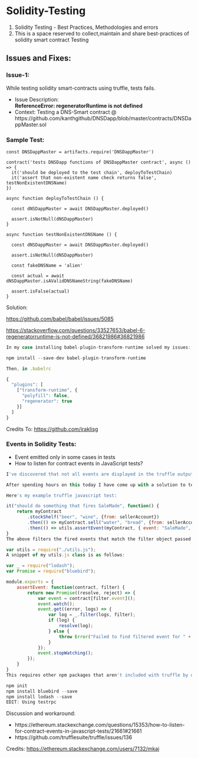 # Solidity-Testing
<ol>
  <li>
Solidity Testing - Best Practices, Methodologies and errors
  </li>
  <li>
This is a space reserved to collect,maintain and share best-practices of solidity smart contract Testing
  </li>
  </ol>



## Issues and Fixes:

### Issue-1:

While testing solidity smart-contracts using truffle, tests fails.
<ul>
  <li>Issue Description: </li>
  <b>ReferenceError: regeneratorRuntime is not defined</b>
  </li>
  <li>
Context: Testing a DNS-Smart contract @  https://github.com/kanthgithub/DNSDapp/blob/master/contracts/DNSDappMaster.sol
  </li>
 </ul>
 
### Sample Test:
```solidity
const DNSDappMaster = artifacts.require('DNSDappMaster')

contract('tests DNSDapp functions of DNSDappMaster contract', async () => {
  it('should be deployed to the test chain', deployToTestChain)
  it('assert that non-existent name check returns false', testNonExistentDNSName)
})

async function deployToTestChain () {

  const dNSDappMaster = await DNSDappMaster.deployed()

  assert.isNotNull(dNSDappMaster)
}

async function testNonExistentDNSName () {

  const dNSDappMaster = await DNSDappMaster.deployed()

  assert.isNotNull(dNSDappMaster)

  const fakeDNSName = 'alien'

  const actual = await dNSDappMaster.isAValidDNSNameString(fakeDNSName)

  assert.isFalse(actual)
}
```

Solution:

https://github.com/babel/babel/issues/5085

https://stackoverflow.com/questions/33527653/babel-6-regeneratorruntime-is-not-defined/36821986#36821986

```js
In my case installing babel-plugin-transform-runtime solved my issues:

npm install --save-dev babel-plugin-transform-runtime

Then, in .babelrc

{
  "plugins": [
    ["transform-runtime", {
      "polyfill": false,
      "regenerator": true
    }]
  ]
}
```

Credits To: https://github.com/iraklisg

### Events in Solidity Tests:

- Event emitted only in some cases in tests
- How to listen for contract events in JavaScript tests?

```js
I've discovered that not all events are displayed in the truffle output window, although they might have fired correctly with the execution of a contract. I believe this to still be an issue

After spending hours on this today I have come up with a solution to test that specific events are fired.

Here's my example truffle javascript test:

it("should do something that fires SaleMade", function() {
    return myContract
        .stockShelf("beer", "wine", {from: sellerAccount})
        .then(() => myContract.sell("water", "bread", {from: sellerAccount}))
        .then(() => utils.assertEvent(myContract, { event: "SaleMade", logIndex: 1, args: { name: "bread" }}));
}
The above filters the fired events that match the filter object passed to the assertEvent utility function I have in utils.js in the same folder. At the top of my javascript test I have declared:

var utils = require("./utils.js");
A snippet of my utils.js class is as follows:

var _ = require("lodash");
var Promise = require("bluebird");

module.exports = {
    assertEvent: function(contract, filter) {
        return new Promise((resolve, reject) => {
            var event = contract[filter.event]();
            event.watch();
            event.get((error, logs) => {
                var log = _.filter(logs, filter);
                if (log) {
                    resolve(log);
                } else {
                    throw Error("Failed to find filtered event for " + filter.event);
                }
            });
            event.stopWatching();
        });
    }
}
This requires other npm packages that aren't included with truffle by default. By default truffle doesn't include npm packages. I setup npm and installed the required packages like this:

npm init
npm install bluebird --save
npm install lodash --save
EDIT: Using testrpc
```

<p>Discussion and workaround:</p>
<ul><li>
https://ethereum.stackexchange.com/questions/15353/how-to-listen-for-contract-events-in-javascript-tests/21661#21661   </li>
  <li>https://github.com/trufflesuite/truffle/issues/136</li>
</ul>

Credits: https://ethereum.stackexchange.com/users/7132/mkaj
